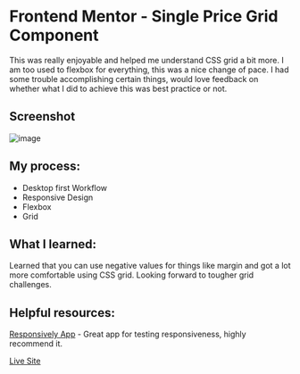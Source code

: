 # Frontend Mentor - Single Price Grid Component

This was really enjoyable and helped me understand CSS grid a bit more. I am too used to flexbox for everything, this was a nice change of pace. I had some trouble accomplishing certain things, would love feedback on whether what I did to achieve this was best practice or not.

## Screenshot

![image](https://github.com/Ameer-Moustafa/single-price-grid-component/assets/9211143/b8b92f86-3960-4223-8150-ed565fbdfc73)



## My process:

- Desktop first Workflow
- Responsive Design
- Flexbox
- Grid

## What I learned:

Learned that you can use negative values for things like margin and got a lot more comfortable using CSS grid. Looking forward to tougher grid challenges.


## Helpful resources:

[Responsively App](https://responsively.app/) - Great app for testing responsiveness, highly recommend it.

[Live Site](https://single-price-grid-component-c82.pages.dev/)
